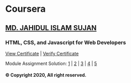 # Coursera

## [MD. JAHIDUL ISLAM SUJAN](https://jahidofficial.github.io)

### HTML, CSS, and Javascript for Web Developers

[View Certificate](https://jahidofficial.github.io/MyCourses/Certificates/TDBRR3CVHGFY.jpg) | [Verify Certificate](https://www.coursera.org/verify/TDBRR3CVHGFY)

Module Assignment Solution: [1](https://jahidofficial.github.io/MyCourses/Coursera/html-css-javascript-for-web-developers/module1-solution/QUIZ.txt) | [2](https://jahidofficial.github.io/MyCourses/Coursera/html-css-javascript-for-web-developers/module2-solution/) | [3](https://jahidofficial.github.io/MyCourses/Coursera/html-css-javascript-for-web-developers/module3-solution/) | [4](https://jahidofficial.github.io/MyCourses/Coursera/html-css-javascript-for-web-developers/module4-solution/) | [5](https://jahidofficial.github.io/MyCourses/Coursera/html-css-javascript-for-web-developers/module5-solution/)


#### &copy; Copyright 2020, All right reserved.